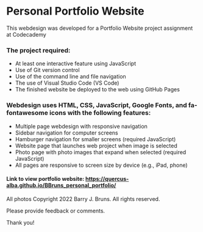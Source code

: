 # Personal Portfolio Website
This webdesign was developed for a Portfolio Website project assignment at Codecademy

### The project required:
- At least one interactive feature using JavaScript
- Use of Git version control
- Use of the command line and file navigation
- The use of Visual Studio Code (VS Code)
- The finished website be deployed to the web using GitHub Pages

### Webdesign uses HTML, CSS, JavaScript, Google Fonts, and fa-fontawesome icons with the following features:
- Multiple page webdesign with responsive navigation
- Sidebar navigation for computer screens
- Hamburger navigation for smaller screens (required JavaScript)
- Website page that launches web project when image is selected
- Photo page with photo images that expand when selected (required JavaScript)
- All pages are responsive to screen size by device (e.g., iPad, phone)


#### Link to view portfolio website: https://quercus-alba.github.io/BBruns_personal_portfolio/


All photos Copyright 2022 Barry J. Bruns. All rights reserved.

Please provide feedback or comments.

Thank you!

